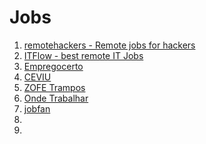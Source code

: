 # Jobs

1. [remotehackers - Remote jobs for hackers](http://remotehackers.com/)
1. [ITFlow - best remote IT Jobs](http://itflow.biz/)
1. [Empregocerto](http://empregocerto.uol.com.br/)
1. [CEVIU](http://www.ceviu.com.br/)
1. [ZOFE Trampos](http://zofe.com.br/trampos/)
1. [Onde Trabalhar](http://www.ondetrabalhar.com/)
1. [jobfan](http://jobfan.co/)
1. []()
1. []()